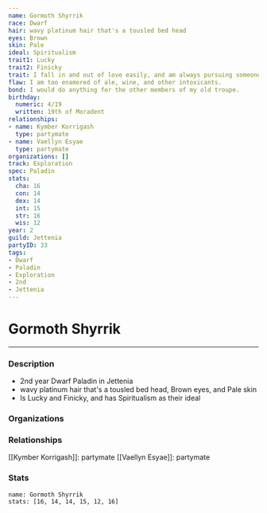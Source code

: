 ```yaml
---
name: Gormoth Shyrrik
race: Dwarf
hair: wavy platinum hair that's a tousled bed head
eyes: Brown
skin: Pale
ideal: Spiritualism
trait1: Lucky
trait2: Finicky
trait: I fall in and out of love easily, and am always pursuing someone.
flaw: I am too enamored of ale, wine, and other intoxicants.
bond: I would do anything for the other members of my old troupe.
birthday:
  numeric: 4/19
  written: 19th of Moradent
relationships:
- name: Kymber Korrigash
  type: partymate
- name: Vaellyn Esyae
  type: partymate
organizations: []
track: Exploration
spec: Paladin
stats:
  cha: 16
  con: 14
  dex: 14
  int: 15
  str: 16
  wis: 12
year: 2
guild: Jettenia
partyID: 33
tags:
- Dwarf
- Paladin
- Exploration
- 2nd
- Jettenia
---
```

# Gormoth Shyrrik
---
### Description
- 2nd year Dwarf Paladin in Jettenia
- wavy platinum hair that's a tousled bed head, Brown eyes, and Pale skin
- Is Lucky and Finicky, and has Spiritualism as their ideal

### Organizations
### Relationships
[[Kymber Korrigash]]: partymate
[[Vaellyn Esyae]]: partymate
### Stats
```statblock
name: Gormoth Shyrrik
stats: [16, 14, 14, 15, 12, 16]
```